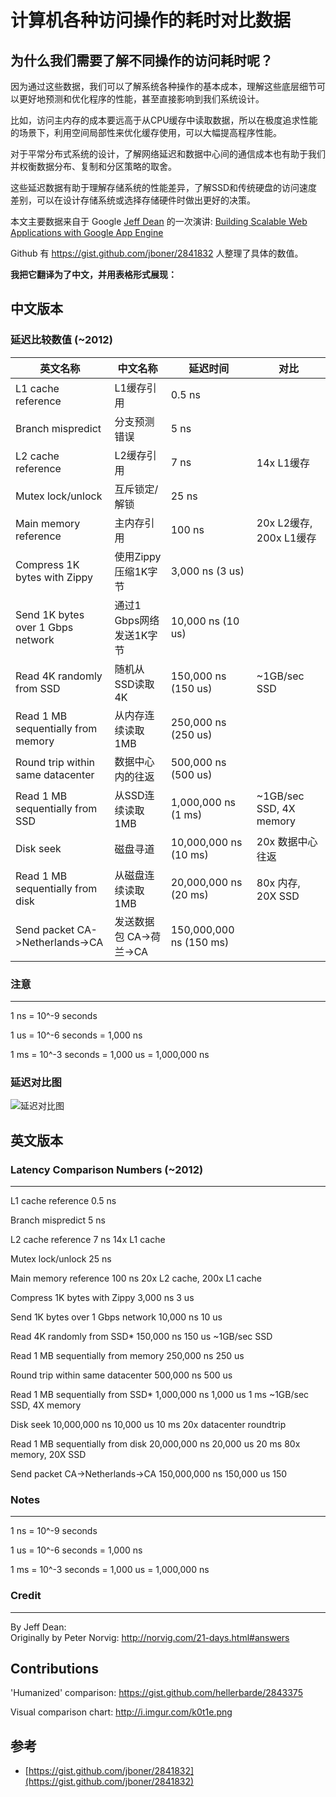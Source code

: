 # 计算机各种访问操作的耗时对比数据

## 为什么我们需要了解不同操作的访问耗时呢？

因为通过这些数据，我们可以了解系统各种操作的基本成本，理解这些底层细节可以更好地预测和优化程序的性能，甚至直接影响到我们系统设计。

比如，访问主内存的成本要远高于从CPU缓存中读取数据，所以在极度追求性能的场景下，利用空间局部性来优化缓存使用，可以大幅提高程序性能。

对于平常分布式系统的设计，了解网络延迟和数据中心间的通信成本也有助于我们并权衡数据分布、复制和分区策略的取舍。

这些延迟数据有助于理解存储系统的性能差异，了解SSD和传统硬盘的访问速度差别，可以在设计存储系统或选择存储硬件时做出更好的决策。


本文主要数据来自于 Google [Jeff Dean](http://research.google.com/people/jeff/) 的一次演讲:
[Building Scalable Web Applications with Google App Engine
](https://sites.google.com/site/io/building-scalable-web-applications-with-google-app-engine)

Github 有 https://gist.github.com/jboner/2841832 人整理了具体的数值。

**我把它翻译为了中文，并用表格形式展现：**

## 中文版本

### 延迟比较数值 (~2012)

| 英文名称 | 中文名称 | 延迟时间 | 对比 |
|---|---|---|---|
| L1 cache reference | L1缓存引用 | 0.5 ns |  |
| Branch mispredict | 分支预测错误 | 5 ns |  |
| L2 cache reference | L2缓存引用 | 7 ns | 14x L1缓存 |
| Mutex lock/unlock | 互斥锁定/解锁 | 25 ns |  |
| Main memory reference | 主内存引用 | 100 ns | 20x L2缓存, 200x L1缓存 |
| Compress 1K bytes with Zippy | 使用Zippy压缩1K字节 | 3,000 ns (3 us) |  |
| Send 1K bytes over 1 Gbps network | 通过1 Gbps网络发送1K字节 | 10,000 ns (10 us) |  |
| Read 4K randomly from SSD | 随机从SSD读取4K | 150,000 ns (150 us) | ~1GB/sec SSD |
| Read 1 MB sequentially from memory | 从内存连续读取1MB | 250,000 ns (250 us) |  |
| Round trip within same datacenter | 数据中心内的往返 | 500,000 ns (500 us) |  |
| Read 1 MB sequentially from SSD | 从SSD连续读取1MB | 1,000,000 ns (1 ms) | ~1GB/sec SSD, 4X memory |
| Disk seek | 磁盘寻道 | 10,000,000 ns (10 ms) | 20x 数据中心往返 |
| Read 1 MB sequentially from disk | 从磁盘连续读取1MB | 20,000,000 ns (20 ms) | 80x 内存, 20X SSD |
| Send packet CA->Netherlands->CA | 发送数据包 CA->荷兰->CA | 150,000,000 ns (150 ms) |  |

### 注意
-----
1 ns = 10^-9 seconds

1 us = 10^-6 seconds = 1,000 ns

1 ms = 10^-3 seconds = 1,000 us = 1,000,000 ns

### 延迟对比图

![延迟对比图](https://cdn.how2cs.cn/csguide/005620.jpg)

## 英文版本

### Latency Comparison Numbers (~2012)
----------------------------------
L1 cache reference                           0.5 ns

Branch mispredict                            5   ns

L2 cache reference                           7   ns                      14x L1 cache

Mutex lock/unlock                           25   ns

Main memory reference                      100   ns                      20x L2 cache, 200x L1 cache

Compress 1K bytes with Zippy             3,000   ns        3 us

Send 1K bytes over 1 Gbps network       10,000   ns       10 us

Read 4K randomly from SSD*             150,000   ns      150 us          ~1GB/sec SSD

Read 1 MB sequentially from memory     250,000   ns      250 us

Round trip within same datacenter      500,000   ns      500 us

Read 1 MB sequentially from SSD*     1,000,000   ns    1,000 us    1 ms  ~1GB/sec SSD, 4X memory

Disk seek                           10,000,000   ns   10,000 us   10 ms  20x datacenter 
roundtrip

Read 1 MB sequentially from disk    20,000,000   ns   20,000 us   20 ms  80x memory, 20X SSD

Send packet CA->Netherlands->CA    150,000,000   ns  150,000 us  150 


### Notes
-----
1 ns = 10^-9 seconds

1 us = 10^-6 seconds = 1,000 ns

1 ms = 10^-3 seconds = 1,000 us = 1,000,000 ns

### Credit
------
By Jeff Dean:               
Originally by Peter Norvig: http://norvig.com/21-days.html#answers

Contributions
-------------
'Humanized' comparison:  https://gist.github.com/hellerbarde/2843375

Visual comparison chart: http://i.imgur.com/k0t1e.png


## 参考

* [https://gist.github.com/jboner/2841832](https://gist.github.com/jboner/2841832)
